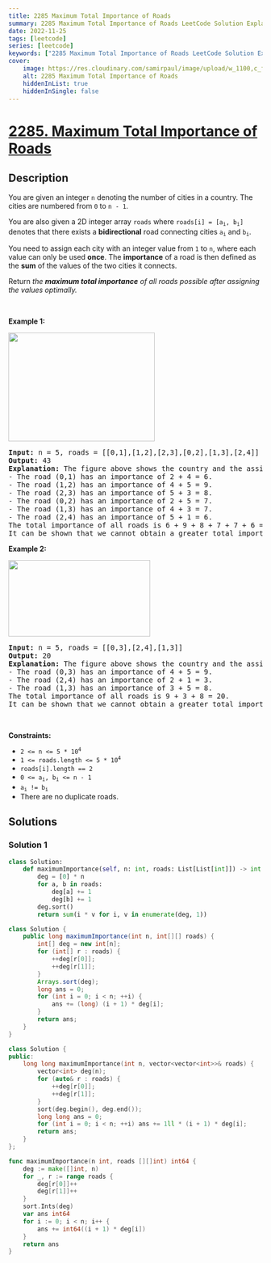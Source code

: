 ```yaml
---
title: 2285 Maximum Total Importance of Roads
summary: 2285 Maximum Total Importance of Roads LeetCode Solution Explained
date: 2022-11-25
tags: [leetcode]
series: [leetcode]
keywords: ["2285 Maximum Total Importance of Roads LeetCode Solution Explained in all languages", "2285 Maximum Total Importance of Roads", "LeetCode", "leetcode solution in Python3 C++ Java Go PHP Ruby Swift TypeScript Rust C# JavaScript C", "GeeksforGeeks", "InterviewBit", "Coding Ninjas", "HackerRank", "HackerEarth", "CodeChef", "TopCoder", "AlgoExpert", "freeCodeCamp", "Codeforces", "GitHub", "AtCoder", "Samir Paul"]
cover:
    image: https://res.cloudinary.com/samirpaul/image/upload/w_1100,c_fit,co_rgb:FFFFFF,l_text:Arial_75_bold:2285 Maximum Total Importance of Roads - Solution Explained/problem-solving.webp
    alt: 2285 Maximum Total Importance of Roads
    hiddenInList: true
    hiddenInSingle: false
---
```



# [2285. Maximum Total Importance of Roads](https://leetcode.com/problems/maximum-total-importance-of-roads)


## Description

<p>You are given an integer <code>n</code> denoting the number of cities in a country. The cities are numbered from <code>0</code> to <code>n - 1</code>.</p>

<p>You are also given a 2D integer array <code>roads</code> where <code>roads[i] = [a<sub>i</sub>, b<sub>i</sub>]</code> denotes that there exists a <strong>bidirectional</strong> road connecting cities <code>a<sub>i</sub></code> and <code>b<sub>i</sub></code>.</p>

<p>You need to assign each city with an integer value from <code>1</code> to <code>n</code>, where each value can only be used <strong>once</strong>. The <strong>importance</strong> of a road is then defined as the <strong>sum</strong> of the values of the two cities it connects.</p>

<p>Return <em>the <strong>maximum total importance</strong> of all roads possible after assigning the values optimally.</em></p>

<p>&nbsp;</p>
<p><strong class="example">Example 1:</strong></p>
<img alt="" src="https://spcdn.pages.dev/leetcode/problems/2285.Maximum%20Total%20Importance%20of%20Roads/images/ex1drawio.png" style="width: 290px; height: 215px;" />
<pre>
<strong>Input:</strong> n = 5, roads = [[0,1],[1,2],[2,3],[0,2],[1,3],[2,4]]
<strong>Output:</strong> 43
<strong>Explanation:</strong> The figure above shows the country and the assigned values of [2,4,5,3,1].
- The road (0,1) has an importance of 2 + 4 = 6.
- The road (1,2) has an importance of 4 + 5 = 9.
- The road (2,3) has an importance of 5 + 3 = 8.
- The road (0,2) has an importance of 2 + 5 = 7.
- The road (1,3) has an importance of 4 + 3 = 7.
- The road (2,4) has an importance of 5 + 1 = 6.
The total importance of all roads is 6 + 9 + 8 + 7 + 7 + 6 = 43.
It can be shown that we cannot obtain a greater total importance than 43.
</pre>

<p><strong class="example">Example 2:</strong></p>
<img alt="" src="https://spcdn.pages.dev/leetcode/problems/2285.Maximum%20Total%20Importance%20of%20Roads/images/ex2drawio.png" style="width: 281px; height: 151px;" />
<pre>
<strong>Input:</strong> n = 5, roads = [[0,3],[2,4],[1,3]]
<strong>Output:</strong> 20
<strong>Explanation:</strong> The figure above shows the country and the assigned values of [4,3,2,5,1].
- The road (0,3) has an importance of 4 + 5 = 9.
- The road (2,4) has an importance of 2 + 1 = 3.
- The road (1,3) has an importance of 3 + 5 = 8.
The total importance of all roads is 9 + 3 + 8 = 20.
It can be shown that we cannot obtain a greater total importance than 20.
</pre>

<p>&nbsp;</p>
<p><strong>Constraints:</strong></p>

<ul>
	<li><code>2 &lt;= n &lt;= 5 * 10<sup>4</sup></code></li>
	<li><code>1 &lt;= roads.length &lt;= 5 * 10<sup>4</sup></code></li>
	<li><code>roads[i].length == 2</code></li>
	<li><code>0 &lt;= a<sub>i</sub>, b<sub>i</sub> &lt;= n - 1</code></li>
	<li><code>a<sub>i</sub> != b<sub>i</sub></code></li>
	<li>There are no duplicate roads.</li>
</ul>

## Solutions

### Solution 1

<!-- tabs:start -->

```python
class Solution:
    def maximumImportance(self, n: int, roads: List[List[int]]) -> int:
        deg = [0] * n
        for a, b in roads:
            deg[a] += 1
            deg[b] += 1
        deg.sort()
        return sum(i * v for i, v in enumerate(deg, 1))
```

```java
class Solution {
    public long maximumImportance(int n, int[][] roads) {
        int[] deg = new int[n];
        for (int[] r : roads) {
            ++deg[r[0]];
            ++deg[r[1]];
        }
        Arrays.sort(deg);
        long ans = 0;
        for (int i = 0; i < n; ++i) {
            ans += (long) (i + 1) * deg[i];
        }
        return ans;
    }
}
```

```cpp
class Solution {
public:
    long long maximumImportance(int n, vector<vector<int>>& roads) {
        vector<int> deg(n);
        for (auto& r : roads) {
            ++deg[r[0]];
            ++deg[r[1]];
        }
        sort(deg.begin(), deg.end());
        long long ans = 0;
        for (int i = 0; i < n; ++i) ans += 1ll * (i + 1) * deg[i];
        return ans;
    }
};
```

```go
func maximumImportance(n int, roads [][]int) int64 {
	deg := make([]int, n)
	for _, r := range roads {
		deg[r[0]]++
		deg[r[1]]++
	}
	sort.Ints(deg)
	var ans int64
	for i := 0; i < n; i++ {
		ans += int64((i + 1) * deg[i])
	}
	return ans
}
```

<!-- tabs:end -->

<!-- end -->
